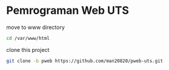 # Pemrograman Web UTS

move to www directory

```bash
cd /var/www/html
```

clone this project

```bash
git clone -b pweb https://github.com/man20820/pweb-uts.git
``` 